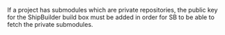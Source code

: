 If a project has submodules which are private repositories, the public key for the ShipBuilder build box must be added in order for SB to be able to fetch the private submodules.
